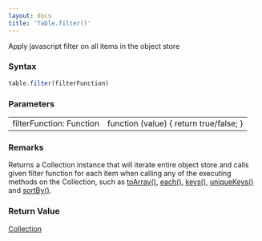 ```yaml
---
layout: docs
title: 'Table.filter()'
---
```


Apply javascript filter on all items in the object store

### Syntax

```javascript
table.filter(filterFunction)
```

### Parameters

<table>
<tr><td>filterFunction: Function</td><td>function (value) { return true/false; }</td></tr>
</table>

### Remarks

Returns a Collection instance that will iterate entire object store and calls given filter function for each item when calling any of the executing methods on the Collection, such as [toArray()](/docs/Collection/Collection.toArray()), [each()](/docs/Collection/Collection.each()), [keys()](/docs/Collection/Collection.keys()), [uniqueKeys()](/docs/Collection/Collection.uniqueKeys()) and [sortBy()](/docs/Collection/Collection.sortBy()).

### Return Value

[Collection](/docs/Collection/Collection)
